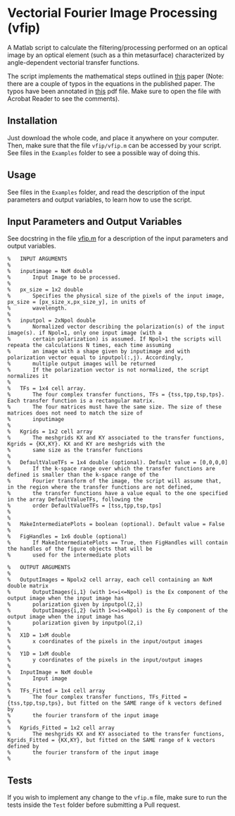 # Vectorial Fourier Image Processing (vfip)
A Matlab script to calculate the filtering/processing performed on an optical image by an optical element (such as a thin metasurface) characterized by angle-dependent vectorial transfer functions.

The script implements the mathematical steps outlined in [this](https://www.sciencedirect.com/science/article/pii/S0079663824000027) paper 
(Note: there are a couple of typos in the equations in the published paper. 
The typos have been annotated in [this](https://github.com/CotrufoResearchLab/Vectorial-Fourier-Image-Processing/blob/main/Paper/2024%20-%20Progress%20in%20Optics%20-%20Cotrufo%2C%20Alu%20-%20Metamaterials%20for%20analog%20all-optical%20computation.pdf) pdf file. 
Make sure to open the file with Acrobat Reader to see the comments).

## Installation

Just download the whole code, and place it anywhere on your computer. Then, make sure that the file ```vfip/vfip.m``` can be accessed by your script. See files in the ```Examples``` folder to see a possible way of doing this.

## Usage

See files in the ```Examples``` folder, and read the description of the input parameters and output variables, to learn how to use the script. 

## Input Parameters and Output Variables

See docstring in the file [vfip.m](https://github.com/CotrufoResearchLab/Vectorial-Fourier-Image-Processing/blob/main/vfip/vfip.m) for a description of the input parameters and output variables.
```
%   INPUT ARGUMENTS
%
%   inputimage = NxM double
%       Input Image to be processed.
%
%   px_size = 1x2 double
%       Specifies the physical size of the pixels of the input image, px_size = [px_size_x,px_size_y], in units of
%       wavelength. 
%
%   inputpol = 2xNpol double
%       Normalized vector describing the polarization(s) of the input image(s). if Npol=1, only one input image (with a
%       certain polarization) is assumed. If Npol>1 the scripts will repeata the calculations N times, each time assuming
%       an image with a shape given by inputimage and with polarization vector equal to inputpol(:,j). Accordingly,
%       multiple output images will be returned
%       If the polarization vector is not normalized, the script normalizes it
%
%   TFs = 1x4 cell array. 
%       The four complex transfer functions, TFs = {tss,tpp,tsp,tps}. Each transfer function is a rectangular matrix.
%       The four matrices must have the same size. The size of these matrices does not need to match the size of
%       inputimage
%
%   Kgrids = 1x2 cell array
%       The meshgrids KX and KY associated to the transfer functions, Kgrids = {KX,KY}. KX and KY are meshgrids with the
%       same size as the transfer functions
%
%   DefaultValueTFs = 1x4 double (optional). Default value = [0,0,0,0]
%       If the k-space range over which the transfer functions are defined is smaller than the k-space range of the
%       Fourier transform of the image, the script will assume that, in the region where the transfer functions are not defined,
%       the transfer functions have a value equal to the one specified in the array DefaultValueTFs, following the 
%       order DefaultValueTFs = [tss,tpp,tsp,tps]
%       
%
%   MakeIntermediatePlots = boolean (optional). Default value = False
%
%   FigHandles = 1x6 double (optional)
%       If MakeIntermediatePlots == True, then FigHandles will contain the handles of the figure objects that will be
%       used for the intermediate plots

%   OUTPUT ARGUMENTS
%
%   OutputImages = Npolx2 cell array, each cell containing an NxM double matrix
%       OutputImages{i,1} (with 1<=i<=Npol) is the Ex component of the output image when the input image has
%       polarization given by inputpol(2,i)
%       OutputImages{i,2} (with 1<=i<=Npol) is the Ey component of the output image when the input image has
%       polarization given by inputpol(2,i)
%
%   X1D = 1xM double
%       x coordinates of the pixels in the input/output images
%
%   Y1D = 1xM double
%       y coordinates of the pixels in the input/output images
%
%   InputImage = NxM double
%       Input image
%
%   TFs_Fitted = 1x4 cell array
%       The four complex transfer functions, TFs_Fitted = {tss,tpp,tsp,tps}, but fitted on the SAME range of k vectors defined by
%       the fourier transform of the input image 
% 
%   Kgrids_Fitted = 1x2 cell array
%       The meshgrids KX and KY associated to the transfer functions, Kgrids_Fitted = {KX,KY}, but fitted on the SAME range of k vectors defined by
%       the fourier transform of the input image 
%
```

## Tests

If you wish to implement any change to the ```vfip.m``` file, make sure to run the tests inside the ```Test``` folder before submitting a Pull request.



